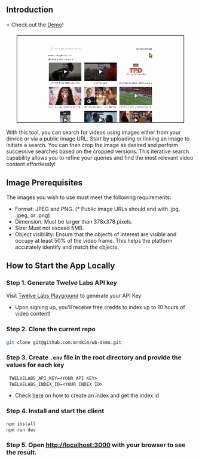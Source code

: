 ## Introduction

⭐️ Check out the [Demo](https://wb-demo.vercel.app/)!

<div align="center">
  <a href="https://wb-demo.vercel.app/">
    <img src="public/search.gif" alt="search result screenshot" style="border: 1px solid black;" />
  </a>
</div>

With this tool, you can search for videos using images either from your device or via a public image URL. Start by uploading or linking an image to initiate a search. You can then crop the image as desired and perform successive searches based on the cropped versions. This iterative search capability allows you to refine your queries and find the most relevant video content effortlessly!

## Image Prerequisites

The images you wish to use must meet the following requirements:

- Format: JPEG and PNG. (\* Public image URLs should end with .jpg, .jpeg, or .png)
- Dimension: Must be larger than 378x378 pixels.
- Size: Must not exceed 5MB.
- Object visibility: Ensure that the objects of interest are visible and occupy at least 50% of the video frame. This helps the platform accurately identify and match the objects.

## How to Start the App Locally

### Step 1. Generate Twelve Labs API key

Visit [Twelve Labs Playground](https://playground.twelvelabs.io/) to generate your API Key

- Upon signing up, you'll receive free credits to index up to 10 hours of video content!

### Step 2. Clone the current repo

```sh
git clone git@github.com:mrnkim/wb-demo.git
```

### Step 3. Create `.env` file in the root directory and provide the values for each key

```
 TWELVELABS_API_KEY=<YOUR API KEY>
 TWELVELABS_INDEX_ID=<YOUR INDEX ID>
```

- Check [here](https://docs.twelvelabs.io/docs/create-indexes) on how to create an index and get the index id

### Step 4. Install and start the client

```
npm install
npm run dev
```

### Step 5. Open [http://localhost:3000](http://localhost:3000) with your browser to see the result.
